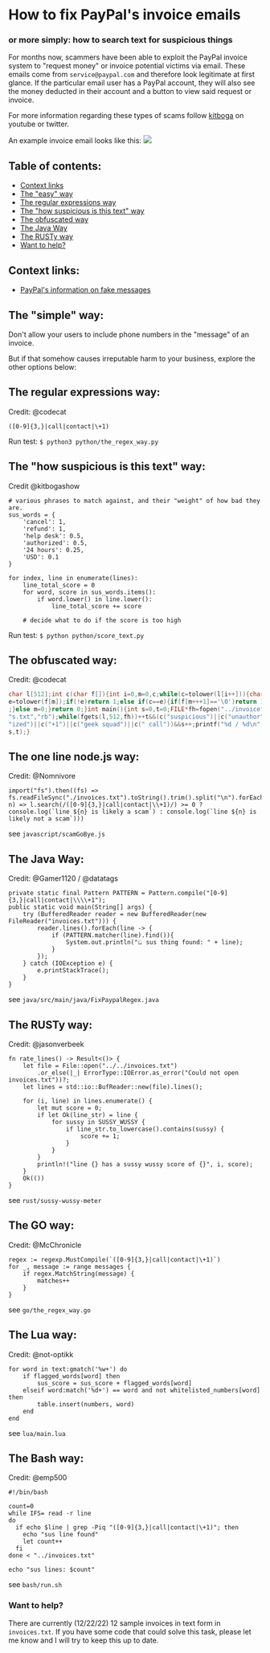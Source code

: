 # How to fix PayPal's invoice emails

### or more simply: how to search text for suspicious things

For months now, scammers have been able to exploit the PayPal invoice system to "request money" or invoice potential victims via email.
These emails come from `service@paypal.com` and therefore look legitimate at first glance. If the particular email user has a PayPal account, they will also see the money deducted in their account and a button to view said request or invoice.

For more information regarding these types of scams follow [kitboga](https://youtube.com/kitbogashow) on youtube or twitter.

An example invoice email looks like this:
![](/assets/email.png)

## Table of contents:

-   [Context links](#context-links)
-   [The "easy" way](#the-simple-way)
-   [The regular expressions way](#the-regular-expressions-way)
-   [The "how suspicious is this text" way](#the-how-suspicious-is-this-text-way)
-   [The obfuscated way](#the-obfuscated-way)
-   [The Java Way](#the-java-way)
-   [The RUSTy way](#the-rusty-way)
-   [Want to help?](#want-to-help)

## Context links:

-   [PayPal's information on fake messages](https://www.paypal.com/us/security/learn-about-fake-messages)


## The "simple" way:
Don't allow your users to include phone numbers in the "message" of an invoice. 

But if that somehow causes irreputable harm to your business, explore the other options below:

## The regular expressions way:

Credit: @codecat

```regex
([0-9]{3,}|call|contact|\+1)
```
Run test: `$ python3 python/the_regex_way.py`

## The "how suspicious is this text" way:
Credit @kitbogashow
```
# various phrases to match against, and their "weight" of how bad they are.
sus_words = {
    'cancel': 1,
    'refund': 1,
    'help desk': 0.5,
    'authorized': 0.5,
    '24 hours': 0.25,
    'USD': 0.1
}

for index, line in enumerate(lines):
    line_total_score = 0
    for word, score in sus_words.items():
        if word.lower() in line.lower():
            line_total_score += score

    # decide what to do if the score is too high
```
Run test: `$ python python/score_text.py`

## The obfuscated way:
Credit: @codecat
```c
char l[512];int c(char f[]){int i=0,m=0,c;while(c=tolower(l[i++])){char
e=tolower(f[m]);if(!e)return 1;else if(c==e){if(f[m+++1]=='\0')return 1
;}else m=0;}return 0;}int main(){int s=0,t=0;FILE*fh=fopen("../invoice"
"s.txt","rb");while(fgets(l,512,fh))++t&&(c("suspicious")||c("unauthor"
"ized")||c("+1")||c("geek squad")||c(" call"))&&s++;printf("%d / %d\n",
s,t);}
```

## The one line node.js way:
Credit: @Nomnivore
```
import("fs").then((fs) => fs.readFileSync("./invoices.txt").toString().trim().split("\n").forEach((l, n) => l.search(/([0-9]{3,}|call|contact|\\+1)/) >= 0 ? console.log(`line ${n} is likely a scam`) : console.log(`line ${n} is likely not a scam`)))
```
see `javascript/scamGoBye.js`

## The Java Way:
Credit: @Gamer1120 / @datatags
```
private static final Pattern PATTERN = Pattern.compile("[0-9]{3,}|call|contact|\\\\+1");
public static void main(String[] args) {
    try (BufferedReader reader = new BufferedReader(new FileReader("invoices.txt"))) {
        reader.lines().forEach(line -> {
            if (PATTERN.matcher(line).find()){
                System.out.println("ඞ sus thing found: " + line);
            }
        });
    } catch (IOException e) {
        e.printStackTrace();
    }
}
```
see `java/src/main/java/FixPaypalRegex.java`

## The RUSTy way: 
Credit: @jasonverbeek
```
fn rate_lines() -> Result<()> {
    let file = File::open("../../invoices.txt")
        .or_else(|_| ErrorType::IOError.as_error("Could not open invoices.txt"))?;
    let lines = std::io::BufReader::new(file).lines();

    for (i, line) in lines.enumerate() {
        let mut score = 0;
        if let Ok(line_str) = line {
            for sussy in SUSSY_WUSSY {
                if line_str.to_lowercase().contains(sussy) {
                    score += 1;
                }
            }
        }
        println!("line {} has a sussy wussy score of {}", i, score);
    }
    Ok(())
}
```
see `rust/sussy-wussy-meter`

## The GO way:
Credit: @McChronicle
```
regex := regexp.MustCompile(`([0-9]{3,}|call|contact|\+1)`)
for _, message := range messages {
    if regex.MatchString(message) {
        matches++
    }
}
```
see `go/the_regex_way.go`

## The Lua way:
Credit: @not-optikk
```
for word in text:gmatch('%w+') do
    if flagged_words[word] then
        sus_score = sus_score + flagged_words[word]
    elseif word:match('%d+') == word and not whitelisted_numbers[word] then
        table.insert(numbers, word)
    end
end
```
see `lua/main.lua`


## The Bash way:
Credit: @emp500
```
#!/bin/bash

count=0
while IFS= read -r line
do
  if echo $line | grep -Piq "([0-9]{3,}|call|contact|\+1)"; then
    echo "sus line found"
    let count++
  fi
done < "../invoices.txt"

echo "sus lines: $count"
```
see `bash/run.sh`

### Want to help? 

There are currently (12/22/22) 12 sample invoices in text form in `invoices.txt`.
If you have some code that could solve this task, please let me know and I will try to keep this up to date.
